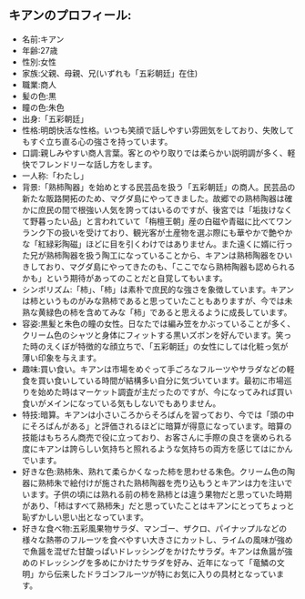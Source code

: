 ## キアンのプロフィール:

* 名前:キアン
* 年齢:27歳
* 性別:女性
* 家族:父親、母親、兄(いずれも「五彩朝廷」在住)
* 職業:商人
* 髪の色:黒
* 瞳の色:朱色
* 出身:「五彩朝廷」
* 性格:明朗快活な性格。いつも笑顔で話しやすい雰囲気をしており、失敗してもすぐ立ち直る心の強さを持っています。
* 口調:親しみやすい商人言葉。客とのやり取りでは柔らかい説明調が多く、軽快でフレンドリーな話し方をします。
* 一人称:「わたし」
* 背景:「熟柿陶器」を始めとする民芸品を扱う「五彩朝廷」の商人。民芸品の新たな販路開拓のため、マグダ島にやってきました。故郷での熟柿陶器は確かに庶民の間で根強い人気を誇ってはいるのですが、後宮では「垢抜けなくて野暮ったい品」と言われていて「栴檀王朝」産の白磁や青磁に比べてワンランク下の扱いを受けており、観光客が土産物を選ぶ際にも華やかで艶やかな「紅緑彩陶磁」ほどに目を引くわけではありません。また遠くに婿に行った兄が熟柿陶器を扱う陶工になっていることから、キアンは熟柿陶器をひいきしており、マグダ島にやってきたのも、「ここでなら熟柿陶器も認められるかも」という期待があってのことだと自覚してもいます。
* シンボリズム:「柿」、「柿」は素朴で庶民的な強さを象徴しています。キアンは柿というものがみな熟柿であると思っていたこともありますが、今では未熟な黄緑色の柿を含めてみな「柿」であると思えるように成長しています。
* 容姿:黒髪と朱色の瞳の女性。日なたでは編み笠をかぶっていることが多く、クリーム色のシャツと身体にフィットする黒いズボンを好んでいます。笑った時のえくぼが特徴的な顔立ちで、「五彩朝廷」の女性にしては化粧っ気が薄い印象を与えます。
* 趣味:買い食い。キアンは市場をめぐって手ごろなフルーツやサラダなどの軽食を買い食いしている時間が結構多い自分に気づいています。最初に市場巡りを始めた時はマーケット調査が主だったのですが、今になってみれば買い食いがメインになっている気もしないでもありません。
* 特技:暗算。キアンは小さいころからそろばんを習っており、今では「頭の中にそろばんがある」と評価されるほどに暗算が得意になっています。暗算の技能はもちろん商売で役に立っており、お客さんに手際の良さを褒められる度にキアンは誇らしい気持ちと照れるような気持ちの両方を感じてはにかんでいます。
* 好きな色:熟柿朱、熟れて柔らかくなった柿を思わせる朱色。クリーム色の陶器に熟柿朱で絵付けが施された熟柿陶器を売り込もうとキアンは力を注いでいます。子供の頃には熟れる前の柿を熟柿とは違う果物だと思っていた時期があり、「柿はすべて熟柿朱」だと思っていたことはキアンにとってちょっと恥ずかしい思い出となっています。
* 好きな食べ物:五彩風果物サラダ、マンゴー、ザクロ、パイナップルなどの様々な熱帯のフルーツを食べやすい大きさにカットし、ライムの風味が強めで魚醤を混ぜた甘酸っぱいドレッシングをかけたサラダ。キアンは魚醤が強めのドレッシングを多めにかけたサラダを好み、近年になって「竜鱗の文明」から伝来したドラゴンフルーツが特にお気に入りの具材となっています。
